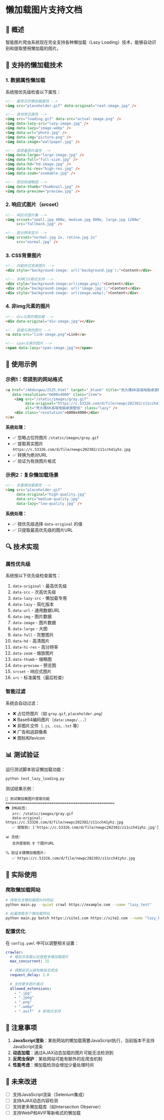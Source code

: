 # 懒加载图片支持文档

## 🎯 概述

智能图片爬虫系统现在完全支持各种懒加载（Lazy Loading）技术，能够自动识别和提取使用懒加载的图片。

## 🔧 支持的懒加载技术

### 1. 数据属性懒加载

系统按优先级检查以下属性：

```html
<!-- 最常见的懒加载属性 -->
<img src="placeholder.gif" data-original="real-image.jpg" />

<!-- 其他常见属性 -->
<img src="loading.gif" data-src="actual-image.png" />
<img data-lazy-src="lazy-image.jpg" />
<img data-lazy="image.webp" />
<img data-url="photo.jpg" />
<img data-img="picture.png" />
<img data-image="wallpaper.jpg" />

<!-- 高质量图片属性 -->
<img data-large="large-image.jpg" />
<img data-full="full-size.jpg" />
<img data-hd="hd-image.jpg" />
<img data-hi-res="high-res.jpg" />
<img data-zoom="zoomable.jpg" />

<!-- 预览和缩略图 -->
<img data-thumb="thumbnail.jpg" />
<img data-preview="preview.jpg" />
```

### 2. 响应式图片（srcset）

```html
<!-- 响应式图片集 -->
<img srcset="small.jpg 480w, medium.jpg 800w, large.jpg 1200w" 
     src="fallback.jpg" />

<!-- 高分辨率显示 -->
<img srcset="normal.jpg 1x, retina.jpg 2x" 
     src="normal.jpg" />
```

### 3. CSS背景图片

```html
<!-- 内联样式背景图片 -->
<div style="background-image: url('background.jpg');">Content</div>

<!-- 多种CSS格式支持 -->
<div style="background-image:url(image.png);">Content</div>
<div style="background-image: url('image.jpg');">Content</div>
<div style="background-image: url(image.webp);">Content</div>
```

### 4. 非img元素的图片

```html
<!-- div元素的懒加载 -->
<div data-original="div-image.jpg"></div>

<!-- 链接元素的图片 -->
<a data-src="link-image.png">Link</a>

<!-- span元素的图片 -->
<span data-lazy="span-image.jpg"></span>
```

## 🚀 使用示例

### 示例1：您提到的网站格式

```html
<a href="/4Kdongwu/2525.html" target="_blank" title="秃头鹰6K高端电脑桌面壁纸" 
   data-resolution="6000x4000" class="item">
    <img src="/static/images/gray.gif" 
         data-original="https://c.53326.com/d/file/newpc202302/z11cch41yhz.jpg" 
         alt="秃头鹰6K高端电脑桌面壁纸" class="lazy" />
    <div class="resolution">6000x4000</div>
</a>
```

**系统处理：**
- ✅ 忽略占位符图片 `/static/images/gray.gif`
- ✅ 提取真实图片 `https://c.53326.com/d/file/newpc202302/z11cch41yhz.jpg`
- ✅ 转换为绝对URL
- ✅ 验证为有效图片格式

### 示例2：复杂懒加载场景

```html
<!-- 多重懒加载属性 -->
<img src="placeholder.gif" 
     data-original="high-quality.jpg"
     data-src="medium-quality.jpg"
     data-lazy="low-quality.jpg" />
```

**系统处理：**
- ✅ 按优先级选择 `data-original` 的值
- ✅ 只提取最高优先级的图片URL

## 🔍 技术实现

### 属性优先级

系统按以下优先级检查属性：

1. `data-original` - 最高优先级
2. `data-src` - 次高优先级
3. `data-lazy-src` - 懒加载专用
4. `data-lazy` - 简化版本
5. `data-url` - 通用数据URL
6. `data-img` - 图片数据
7. `data-image` - 图片数据
8. `data-large` - 大图
9. `data-full` - 完整图片
10. `data-hd` - 高清图片
11. `data-hi-res` - 高分辨率
12. `data-zoom` - 缩放图片
13. `data-thumb` - 缩略图
14. `data-preview` - 预览图
15. `srcset` - 响应式图片
16. `src` - 标准属性（最后检查）

### 智能过滤

系统会自动过滤：

- ❌ 占位符图片（如 `gray.gif`, `placeholder.png`）
- ❌ Base64编码图片（`data:image/...`）
- ❌ 非图片文件（`.js`, `.css`, `.txt` 等）
- ❌ 广告和追踪像素
- ❌ 图标和favicon

## 📊 测试验证

运行测试脚本验证懒加载功能：

```bash
python test_lazy_loading.py
```

测试结果示例：
```
🧪 测试懒加载图片提取功能
==================================================
📷 IMG标签:
   src: /static/images/gray.gif
   data-original: https://c.53326.com/d/file/newpc202302/z11cch41yhz.jpg
   ✅ 提取到: ['https://c.53326.com/d/file/newpc202302/z11cch41yhz.jpg']

📊 总结:
   总共提取到 9 个图片URL
   
🔍 验证关键懒加载图片:
   ✅ https://c.53326.com/d/file/newpc202302/z11cch41yhz.jpg
```

## 🎯 实际使用

### 爬取懒加载网站

```bash
# 爬取包含懒加载图片的网站
python main.py --quiet crawl https://example.com --name "lazy_test"

# 批量爬取多个懒加载网站
python main.py batch https://site1.com https://site2.com --name "lazy_batch"
```

### 配置优化

在 `config.yaml` 中可以调整相关设置：

```yaml
crawler:
  # 增加并发数以处理更多懒加载图片
  max_concurrent: 15
  
  # 调整延迟以避免触发反爬虫
  request_delay: 2.0
  
  # 支持更多图片格式
  allowed_extensions:
    - ".jpg"
    - ".jpeg" 
    - ".png"
    - ".webp"
    - ".avif"  # 新格式支持
```

## 🚨 注意事项

1. **JavaScript渲染**：某些网站的懒加载需要JavaScript执行，当前版本不支持JavaScript渲染
2. **动态加载**：通过AJAX动态加载的图片可能无法检测到
3. **反爬虫保护**：某些网站可能有额外的反爬虫机制
4. **性能考虑**：懒加载检测会增加少量处理时间

## 🔮 未来改进

- [ ] 支持JavaScript渲染（Selenium集成）
- [ ] 支持AJAX动态内容检测
- [ ] 支持更多懒加载库（如Intersection Observer）
- [ ] 支持WebP和AVIF等新格式的懒加载
